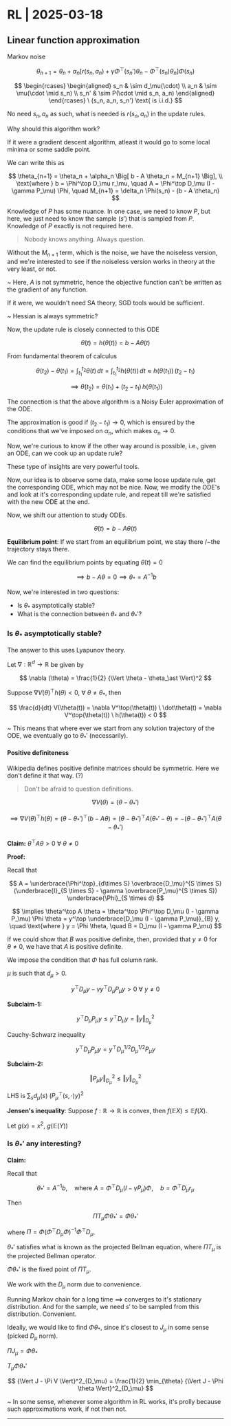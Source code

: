 # RL | 2025-03-18

## Linear function approximation

Markov noise

$$
\theta_{n+1} = \theta_n + \alpha_n \Big[ r(s_n, a_n) + \gamma \Phi^\top(s_n') \theta_n - \Phi^\top(s_n) \theta_n \Big] \Phi(s_n)
$$

$$
\begin{rcases}
\begin{aligned}
s_n & \sim d_\mu(\cdot) \\
a_n & \sim \mu(\cdot \mid s_n) \\
s_n' & \sim P(\cdot \mid s_n, a_n)
\end{aligned}
\end{rcases}
\ (s_n, a_n, s_n') \text{ is i.i.d.}
$$

No need $s_n, a_n$ as such, what is needed is $r(s_n, a_n)$ in the update rules.

Why should this algorithm work?

If it were a gradient descent algorithm, atleast it would go to some local minima or some saddle point.

We can write this as

$$
\theta_{n+1} = \theta_n + \alpha_n \Big[ b - A \theta_n + M_{n+1} \Big], \\ \text{where } b = \Phi^\top D_\mu r_\mu, \quad A = \Phi^\top D_\mu (I - \gamma P_\mu) \Phi, \quad M_{n+1} = \delta_n \Phi(s_n) - (b - A \theta_n)
$$

Knowledge of $P$ has some nuance. In one case, we need to know $P$, but here, we just need to know the sample $(s')$ that is sampled from $P$. Knowledge of $P$ exactly is not required here.

> Nobody knows anything. Always question.

Without the $M_{n+1}$ term, which is the noise, we have the noiseless version, and we're interested to see if the noiseless version works in theory at the very least, or not.

~ Here, $A$ is not symmetric, hence the objective function can't be written as the gradient of any function.

If it were, we wouldn't need SA theory, SGD tools would be sufficient.

~ Hessian is always symmetric?

Now, the update rule is closely connected to this ODE

$$
\dot \theta(t) = h(\theta(t)) = b - A \theta(t)
$$

From fundamental theorem of calculus

$$
\theta(t_2) - \theta(t_1) = \int_{t_1}^{t_2} \dot \theta(t) \, dt = \int_{t_1}^{t_2} h(\theta(t)) \, dt \approx h(\theta(t_1)) \, (t_2 - t_1)
$$

$$
\implies \theta(t_2) = \theta(t_1) + (t_2 - t_1) \, h(\theta(t_1))
$$

The connection is that the above algorithm is a Noisy Euler approximation of the ODE.

The approximation is good if $(t_2 - t_1) \to 0$, which is ensured by the conditions that we've imposed on $\alpha_n$, which makes $\alpha_n \to 0$.

Now, we're curious to know if the other way around is possible, i.e., given an ODE, can we cook up an update rule?

These type of insights are very powerful tools.

Now, our idea is to observe some data, make some loose update rule, get the corresponding ODE, which may not be nice. Now, we modify the ODE's and look at it's corresponding update rule, and repeat till we're satisfied with the new ODE at the end.

Now, we shift our attention to study ODEs.

$$
\dot \theta(t) = b - A \theta(t)
$$

**Equilibrium point**: If we start from an equilibrium point, we stay there /~the trajectory stays there.

We can find the equilibrium points by equating $\dot \theta (t) = 0$

$$
\implies b - A \theta = 0 \implies \theta_\ast = A^{-1} b
$$

Now, we're interested in two questions:

- Is $\theta_\ast$ asymptotically stable?
- What is the connection between $\theta_\ast$ and $\theta_\ast'$?

### Is $\theta_\ast$ asymptotically stable?

The answer to this uses Lyapunov theory.

Let $\nabla: \mathbb{R}^d \to \mathbb{R}$ be given by

$$
\nabla (\theta) = \frac{1}{2} {\Vert \theta - \theta_\ast \Vert}^2
$$

Suppose $\nabla V(\theta)^\top h(\theta) < 0, \ \forall \ \theta \neq \theta_\ast$, then

$$
\frac{d}{dt} V(\theta(t)) = \nabla V^\top(\theta(t)) \ \dot\theta(t) = \nabla V^\top(\theta(t)) \ h(\theta(t)) < 0
$$

~ This means that where ever we start from any solution trajectory of the ODE, we eventually go to $\theta_\ast'$ (necessarily).

#### Positive definiteness

Wikipedia defines positive definite matrices should be symmetric. Here we don't define it that way. (?)

> Don't be afraid to question definitions.

$$
\nabla V(\theta) = (\theta - \theta_\ast')
$$

$$
\implies
\nabla V(\theta)^\top h(\theta)
= {(\theta - \theta_\ast')}^\top (b - A \theta)
= {(\theta - \theta_\ast')}^\top A (\theta_\ast' - \theta)
= - {(\theta - \theta_\ast')}^\top A (\theta - \theta_\ast')
$$

**Claim:** $\theta^\top A \theta > 0 \ \forall \ \theta \neq 0$

**Proof:**

Recall that

$$
A = \underbrace{\Phi^\top}_{d\times S} \overbrace{D_\mu}^{S \times S} (\underbrace{I}_{S \times S} - \gamma \overbrace{P_\mu}^{S \times S}) \underbrace{\Phi}_{S \times d}
$$

$$
\implies
\theta^\top A \theta = \theta^\top \Phi^\top D_\mu (I - \gamma P_\mu) \Phi \theta = y^\top \underbrace{D_\mu (I - \gamma P_\mu)}_{B} y, \quad \text{where } y = \Phi \theta, \quad B = D_\mu (I - \gamma P_\mu)
$$

If we could show that $B$ was positive definite, then, provided that $y \neq 0$ for $\theta \neq 0$, we have that $A$ is positive definite.

We impose the condition that $\Phi$ has full column rank.

$\mu$ is such that $d_\mu > 0$.

$$
y^\top D_\mu y - \gamma y^\top D_\mu P_\mu y > 0 \ \forall \ y \neq 0
$$

**Subclaim-1:**

$$
y^\top D_\mu P_\mu y \leq y^\top D_\mu y = {\Vert y \Vert}^2_{D_\mu}
$$

Cauchy-Schwarz inequality

$$
y^\top D_\mu P_\mu y = y^\top D_\mu^{1/2} D_\mu^{1/2} P_\mu y
$$

**Subclaim-2:**

$$
{\Vert P_\mu y \Vert}^2_{D_\mu} \leq {\Vert y \Vert}^2_{D_\mu}
$$

LHS is $\sum_{s} d_\mu(s) \ {(P_\mu^\top(s, \cdot) y)}^2$

**Jensen's inequality**: Suppose $f: \mathbb{R} \to \mathbb{R}$ is convex, then $f(\mathbb{E}X) \leq \mathbb{E} f(X)$.

Let $g(x) = x^2$, $g(\mathbb{E}(Y))$

### Is $\theta_\ast'$ any interesting?

**Claim:**

Recall that

$$
\theta_\ast' = A^{-1} b, \quad \text{where } A = \Phi^{\top} D_\mu (I - \gamma P_\mu) \Phi, \quad b = \Phi^\top D_\mu r_\mu
$$

Then

$$
\Pi T_\mu \Phi \theta_\ast' = \Phi \theta_\ast'
$$

where $\Pi = \Phi {(\Phi^\top D_\mu \Phi)}^{-1} \Phi^\top D_\mu$.

$\theta_\ast'$ satisfies what is known as the projected Bellman equation, where $\Pi T_\mu$ is the projected Bellman operator.

$\Phi \theta_\ast'$ is the fixed point of $\Pi T_\mu$.

We work with the $D_\mu$ norm due to convenience.

Running Markov chain for a long time $\implies$ converges to it's stationary distribution. And for the sample, we need $s'$ to be sampled from this distribution. Convenient.

Ideally, we would like to find $\Phi \theta_\ast$, since it's closest to $J_\mu$ in some sense (picked $D_\mu$ norm).

$\Pi J_\mu = \Phi \theta_\ast$

$T_\mu \Phi \theta_\ast'$

$$
{\Vert J - \Pi V \Vert}^2_{D_\mu} = \frac{1}{2} \min_{\theta} {\Vert J - \Phi \theta \Vert}^2_{D_\mu}
$$

~ In some sense, whenever some algorithm in RL works, it's prolly because such approximations work, if not then not.

---

